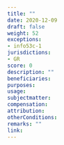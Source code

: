 ```yaml
---
title: ""
date: 2020-12-09
draft: false
weight: 52
exceptions:
- info53c-1
jurisdictions:
- GR
score: 0
description: "" 
beneficiaries:
purposes: 
usage:
subjectmatter:
compensation:
attribution: 
otherConditions: 
remarks: ""
link: 
---
```

